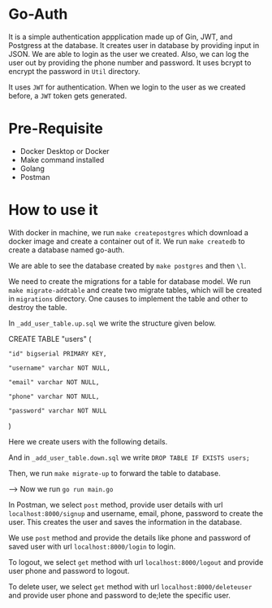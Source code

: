 # Go-Auth

It is a simple authentication appplication made up of Gin, JWT, and Postgress at the database. It creates user in database by providing input in JSON. We are able to login as the user we created. Also, we can log the user out by providing the phone number and password. It uses bcrypt to encrypt the password in `Util` directory.

It uses `JWT` for authentication. When we login to the user as we created before, a `JWT` token gets generated.

# Pre-Requisite

* Docker Desktop or Docker
* Make command installed
* Golang
* Postman

# How to use it

With docker in machine, we run `make createpostgres` which download a docker image and create a container out of it. We run `make createdb` to create a database named go-auth.

We are able to see the database created by `make postgres` and then `\l`.

We need to create the migrations for a table for database model. We run `make migrate-addtable` and create two migrate tables, which will be created in `migrations` directory. One causes to implement the table and other to destroy the table.

In `_add_user_table.up.sql` we write the structure given below.

CREATE TABLE "users" (

    "id" bigserial PRIMARY KEY,
    
    "username" varchar NOT NULL,
    
    "email" varchar NOT NULL,
    
    "phone" varchar NOT NULL,
    
    "password" varchar NOT NULL
    
)

Here we create users with the following details.

And in `_add_user_table.down.sql` we write `DROP TABLE IF EXISTS users;` 

Then, we run `make migrate-up` to forward the table to database.

--> Now we run `go run main.go`

In Postman, we select `post` method, provide user details with url `localhost:8000/signup` and
username, email, phone, password to create the user. This creates the user and saves the information in the database.

We use `post` method and provide the details like phone and password of saved user with url `localhost:8000/login` to login.

To logout, we select `get` method with url `localhost:8000/logout` and provide user phone and password to logout.

To delete user, we select `get` method with url `localhost:8000/deleteuser` and provide user phone and password to de;lete the specific user.




